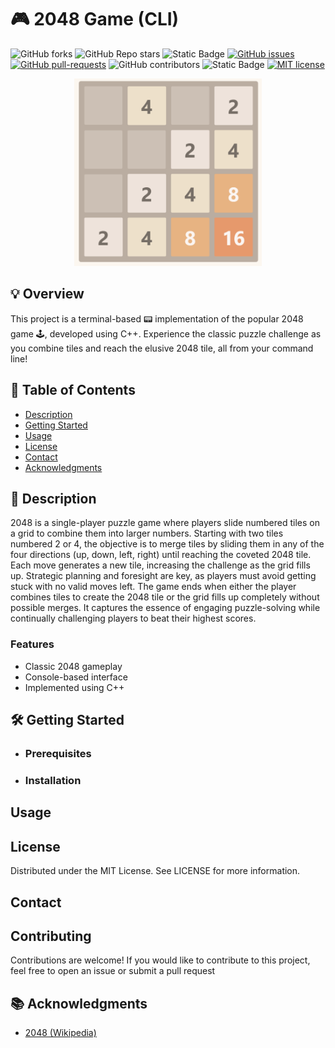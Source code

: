 # 🎮 2048 Game (CLI)

<!-- Badges -->
![GitHub forks](https://img.shields.io/github/forks/osumy/2048)
![GitHub Repo stars](https://img.shields.io/github/stars/osumy/2048)
![Static Badge](https://img.shields.io/badge/C++-blue.svg?style=flat&logo=c%2B%2B)
[![GitHub issues](https://badgen.net/github/issues/osumy/2048)](https://GitHub.com/osumy/2048/issues)
[![GitHub pull-requests](https://img.shields.io/github/issues-pr/osumy/2048.svg)](https://GitHub.com/osumy/2048/pull)
![GitHub contributors](https://img.shields.io/github/contributors/osumy/2048)
![Static Badge](https://img.shields.io/badge/version-1.0-purple)
[![MIT license](https://img.shields.io/badge/license-MIT-blue.svg)](https://lbesson.mit-license.org/)


<!-- Logo -->
<div align="center">
  <img src="2048.png" alt="2048 Game Screenshot" width=300 height=300>
</div>

## 💡 Overview

This project is a terminal-based 📟 implementation of the popular 2048 game 🕹️, developed using C++. Experience the classic puzzle challenge as you combine tiles and reach the elusive 2048 tile, all from your command line!

<!-- Demo -->

## 📑 Table of Contents
- [Description](https://github.com/osumy/2048/tree/readme#-description)
- [Getting Started](https://github.com/osumy/2048/tree/readme?tab=readme-ov-file#%EF%B8%8F-getting-started)
- [Usage](https://github.com/osumy/2048/tree/readme?tab=readme-ov-file#usage)
- [License](https://github.com/osumy/2048/tree/readme?tab=readme-ov-file#license)
- [Contact](https://github.com/osumy/2048/tree/readme?tab=readme-ov-file#contact)
- [Acknowledgments](https://github.com/osumy/2048/tree/readme?tab=readme-ov-file#-acknowledgments)

## 📝 Description

2048 is a single-player puzzle game where players slide numbered tiles on a grid to combine them into larger numbers. Starting with two tiles numbered 2 or 4, the objective is to merge tiles by sliding them in any of the four directions (up, down, left, right) until reaching the coveted 2048 tile. Each move generates a new tile, increasing the challenge as the grid fills up. Strategic planning and foresight are key, as players must avoid getting stuck with no valid moves left. The game ends when either the player combines tiles to create the 2048 tile or the grid fills up completely without possible merges. It captures the essence of engaging puzzle-solving while continually challenging players to beat their highest scores.

### Features

- Classic 2048 gameplay
- Console-based interface
- Implemented using C++

## 🛠️ Getting Started


* ### Prerequisites


* ### Installation

## Usage

## License
Distributed under the MIT License. See LICENSE for more information.

## Contact

## Contributing
Contributions are welcome! If you would like to contribute to this project, feel free to open an issue or submit a pull request

## 📚 Acknowledgments
* [2048 (Wikipedia)](https://en.wikipedia.org/wiki/2048_(video_game))


